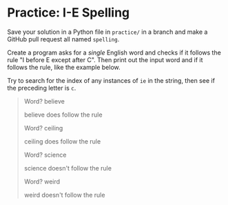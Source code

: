 # Practice: I-E Spelling

Save your solution in a Python file in `practice/` in a branch and make a GitHub pull request all named `spelling`.

Create a program asks for a _single_ English word and checks if it follows the rule "I before E except after C".
Then print out the input word and if it follows the rule, like the example below.

Try to search for the index of any instances of `ie` in the string, then see if the preceding letter is `c`.

> Word? believe
>
> believe does follow the rule
>
> Word? ceiling
>
> ceiling does follow the rule
>
> Word? science
>
> science doesn't follow the rule
>
> Word? weird
>
> weird doesn't follow the rule
